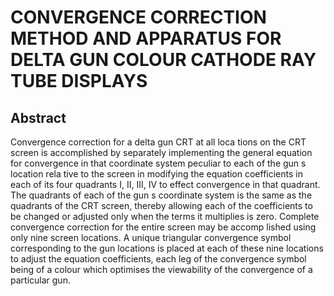 # CONVERGENCE CORRECTION METHOD AND APPARATUS FOR DELTA GUN COLOUR CATHODE RAY TUBE DISPLAYS

## Abstract
Convergence correction for a delta gun CRT at all loca tions on the CRT screen is accomplished by separately implementing the general equation for convergence in that coordinate system peculiar to each of the gun s location rela tive to the screen in modifying the equation coefficients in each of its four quadrants I, II, III, IV to effect convergence in that quadrant. The quadrants of each of the gun s coordinate system is the same as the quadrants of the CRT screen, thereby allowing each of the coefficients to be changed or adjusted only when the terms it multiplies is zero. Complete convergence correction for the entire screen may be accomp lished using only nine screen locations. A unique triangular convergence symbol corresponding to the gun locations is placed at each of these nine locations to adjust the equation coefficients, each leg of the convergence symbol being of a colour which optimises the viewability of the convergence of a particular gun.